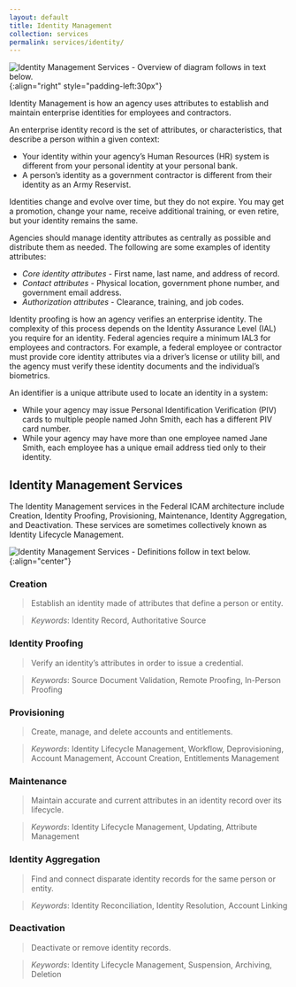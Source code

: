 ```yaml
---
layout: default
title: Identity Management
collection: services
permalink: services/identity/
---
```

![Identity Management Services - Overview of diagram follows in text below.]({{site.baseurl}}/img/services/IdentityManagementServices.png){:align="right" style="padding-left:30px"}

Identity Management is how an agency uses attributes to establish and maintain enterprise identities for employees and contractors.

An enterprise identity record is the set of attributes, or characteristics, that describe a person within a given context:

- Your identity within your agency’s Human Resources (HR) system is different from your personal identity at your personal bank.
- A person’s identity as a government contractor is different from their identity as an Army Reservist.

Identities change and evolve over time, but they do not expire. You may get a promotion, change your name, receive additional training, or even retire, but your identity remains the same.

Agencies should manage identity attributes as centrally as possible and distribute them as needed. The following are some examples of identity attributes:

- *Core identity attributes* - First name, last name, and address of record.
- *Contact attributes* - Physical location, government phone number, and government email address.
- *Authorization attributes* - Clearance, training, and job codes.

Identity proofing is how an agency verifies an enterprise identity. The complexity of this process depends on the Identity Assurance Level (IAL) you require for an identity. Federal agencies require a minimum IAL3 for employees and contractors. For example, a federal employee or contractor must provide core identity attributes via a driver’s license or utility bill, and the agency must verify these identity documents and the individual’s biometrics.

An identifier is a unique attribute used to locate an identity in a system:

- While your agency may issue Personal Identification Verification (PIV) cards to multiple people named John Smith, each has a different PIV card number.
- While your agency may have more than one employee named Jane Smith, each employee has a unique email address tied only to their identity.

## Identity Management Services

The Identity Management services in the Federal ICAM architecture include Creation, Identity Proofing, Provisioning, Maintenance, Identity Aggregation, and Deactivation. These services are sometimes collectively known as Identity Lifecycle Management.

![Identity Management Services - Definitions follow in text below.]({{site.baseurl}}/img/services/IdentityManagementServiceDefinitions.png){:align="center"}

### Creation

> Establish an identity made of attributes that define a person or entity.  

> *Keywords*: Identity Record, Authoritative Source

### Identity Proofing

> Verify an identity’s attributes in order to issue a credential. 

> *Keywords*: Source Document Validation, Remote Proofing, In-Person Proofing

### Provisioning

> Create, manage, and delete accounts and entitlements. 

> *Keywords*: Identity Lifecycle Management, Workflow, Deprovisioning, Account Management, Account Creation, Entitlements Management

### Maintenance

> Maintain accurate and current attributes in an identity record over its lifecycle.  

> *Keywords*: Identity Lifecycle Management, Updating, Attribute Management

### Identity Aggregation

> Find and connect disparate identity records for the same person or entity.  

> *Keywords*: Identity Reconciliation, Identity Resolution, Account Linking

### Deactivation

> Deactivate or remove identity records.  

> *Keywords*: Identity Lifecycle Management, Suspension, Archiving, Deletion
